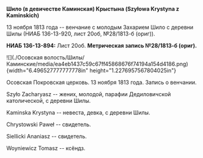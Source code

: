 **Шило (в девичестве Каминская) Крыстына (Szyłowa Krystyna z
Kaminskich)**

13 ноября 1813 года -- венчание с молодым Захарием Шило с деревни Шилы
(НИАБ 136-13-920, лист 20об, №28/1813-б (ориг)).

**НИАБ 136-13-894:** Лист 20об. **Метрическая запись №28/1813-б
(ориг).**

![](./Осовская волость/Шилы/Каминские/media/ea4eb1437c59c67ff45868676f74194a154d4186.png){width="6.496527777777778in"
height="1.2276957567804025in"}

Осовская Покровская церковь. 13 ноября 1813 года. Запись о венчании.

Szyło Zacharyasz -- жених, молодой, парафии Дедиловичской католической,
с деревни Шилы.

Kaminska Krystyna -- невеста, девка, с деревни Шилы.

Chrystowski Paweł -- свидетель.

Siellicki Ananiasz -- свидетель.

Woyniewicz Tomasz -- ксёндз.
